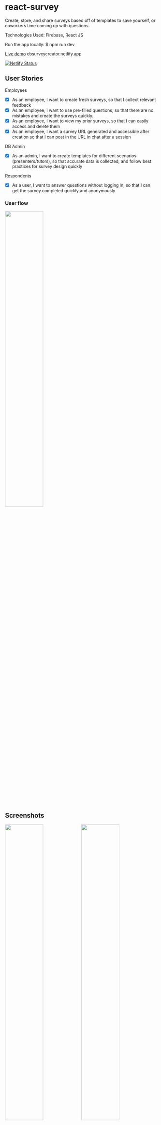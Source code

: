 # react-survey

Create, store, and share surveys based off of templates to save yourself, or coworkers time coming up with questions. 

Technologies Used: Firebase, React JS

Run the app locally:
$ npm run dev

<a href="http://cbsurveycreator.netlify.app">Live demo</a>
cbsurveycreator.netlify.app

[![Netlify Status](https://api.netlify.com/api/v1/badges/d49b3359-cd76-4121-a3e4-d2aee75f0215/deploy-status)](https://app.netlify.com/sites/cbsurveycreator/deploys)

## User Stories
Employees
* [x] As an employee, I want to create fresh surveys, so that I collect relevant feedback 
* [x] As an employee, I want to use pre-filled questions, so that there are no mistakes and create the surveys quickly.
* [x] As an employee, I want to view my prior surveys, so that I can easily access and delete them
* [x] As an employee, I want a survey URL generated and accessible after creation so that I can post in the URL in chat after a session

DB Admin
* [x] As an admin, I want to create templates for different scenarios (presenters/tutors), so that accurate data is collected, and follow best practices for survey design quickly

Respondents
* [x] As a user, I want to answer questions without logging in, so that I can get the survey completed quickly and anonymously

### User flow
<img src="https://user-images.githubusercontent.com/49288075/234971607-199d4bbd-542d-4e40-afda-75a4614a34b1.PNG" width="50%" height="50%">

## Screenshots
<img src="https://user-images.githubusercontent.com/49288075/234965951-a6d86081-085a-4d6b-adf6-b74195632c90.PNG" width="50%" height="50%"><img src="https://user-images.githubusercontent.com/49288075/234966004-b60cb0fc-e415-4360-9012-1e0f3ef0c8be.PNG" width="50%" height="50%">
<img src="https://user-images.githubusercontent.com/49288075/234965964-f618ff26-8401-49cd-aebb-6bd035b1648b.PNG" width="50%" height="50%">
<img src="https://user-images.githubusercontent.com/49288075/234965972-f9bb2291-2955-4ca3-8902-fa7653377d27.PNG" width="50%" height="50%">
<img src="https://user-images.githubusercontent.com/49288075/234965984-83181ae2-d0a5-4dd7-a8b7-5eab7eb1d122.PNG" width="50%" height="50%">
<img src="https://user-images.githubusercontent.com/49288075/234968050-f7d2ddf9-83cd-4eca-ab60-f0b6e94bf2ed.PNG" width="50%" height="50%">


